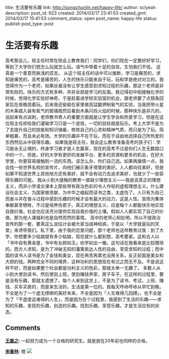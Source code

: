 title: 生活要有乐趣
link: http://songchunlin.net/happy-life/
author: sclyeah
description: 
post_id: 923
created: 2014/03/17 23:41:53
created_gmt: 2014/03/17 15:41:53
comment_status: open
post_name: happy-life
status: publish
post_type: post

# 生活要有乐趣

高考那会儿，班主任时常在班会上教育我们：同学们，你们现在一定要好好学习，等到了大学你们想怎么玩就怎么玩。语气中带着十足的自信，生怕我们不信。 这真是一个善意而肤浅的谎言。 从这个班主任的话中可以推断，学习是痛苦的，求知是痛苦的，高考是痛苦的，人生的快乐只能来自于玩，玩和学是绝对对立的。我觉得作为一个老师，如果丝毫没有让学生感受到求知过程的乐趣，那这个老师是非常失败的。快乐的方式有多种，并非全部是学习的反面。我记得初中刚接触化学的时候，觉得化学实验好神奇，于是趁着进学校实验室的机会，跟老师要了点镁条回家后在夜晚烧着玩。后来我还偷偷在家里做高锰酸钾制氧气的实验，当我把带火星的木条插入装有氧气的玻璃瓶然后看到木条闪烁火焰的时候，那种快乐是非凡的。 说起来有点讽刺，老师教书育人的重要方面就是让学生学会和热爱学习，但是在这位班主任却给我们灌输学习只是一个途径，一切的目标就是玩乐。考上大学不是为了去提升自己的技能和知识储备，修炼自己的心灵和精神气质，而只是为了玩。简单粗暴，而且未必有效。大学的乐趣并不在于玩，而在于自由地选择自己所热爱的东西然后从中获得乐趣。 如果我是班主任，我会这么教育准备高考的孩子们：学习是永无止境的，终身学习者才是人生赢家，现在的高考不过是你们人生无数路口中的一个。但是，好的大学有更好的发展平台、更多的资源和更多的机会，在好大学里，你更容易接触到一流的东西。该怎么办，你们自己选。如果再煽情一点，我会找一些世界名校的宣传片，向他们展示象牙塔里的美好。人人都向往美好，但是如果不知道世界上其他地方还有美好，就不会有动力去追求美好，也就少了一些获得乐趣的可能。 我从小到大接触的教育一直缺少理想主义——我是说真正的理想主义，而非小学语文课本上那些带有政治色彩的令人作呕的虚假理想主义。什么建设社会主义、为国家做贡献、为中华之崛起而读书之类，太虚伪了。人只有为自己而奋斗并在奋斗过程中感到乐趣的时候才会有最大的动力，这是人性。宣扬为集体奉献甚至牺牲，不过是培养伪君子。真正的理想主义，应是每个人都能快乐地实现自我价值，社会也应该充分提供实现自我价值的土壤。假如人人都实现了自己的价值，那为他人谋福利也是自然而然的事情。 高中的老师心知肚明，所以不提政治宣传的那一套，要真这么说估计会被大家当成神经病，于是以「大学就是玩的天堂」来诱导我们。私下里，由于我的恋爱问题，那个老师也这样教育过我：到了大学，你想要多少姑娘就有多少姑娘，现在就什么都别想，高考要紧。这和古人以「书中自有黄金屋，书中有女颜如玉」劝学如出一辙。这句话在我看来是比较猥琐的。西方人求知，是为了冲破无知的藩篱抵达人性的自由，享受求知的过程；而中国的读书人读书是为了金钱和美女，现在再苦再累也没用关系，反正前面是美女和大把的钱。两种完全不同的境界，这种功利的思想现在有过之而无不及。不是说这样不好，而是如果整个社会都是功利主义的色彩，那就太单一无趣了。 多数人从小到大使劲读书，然后使劲上班，使劲赚钱养家，房子车子。在这样的过程里，要是没有乐趣，那就太遗憾了。每个人来到这世上，不是为了读书、考试、上班、赚钱、买车买房的，而是来生活的，生活是第一位的。我每天呼哧呼哧从早忙到晚，不全是为了一个虚无缥缈的美好未来，不全是因为「人生难得几回搏」，也不全是为了「不虚度这难得的人生」，而是因为在个过程里，我感到了生活的乐趣——求知的乐趣，发现的乐趣，创造的乐趣。找到乐趣，享受乐趣，才是生活应有的状态。

## Comments

**[王磊之](#190 "2014-03-19 15:07:18"):** 一起努力成为一个合格的研究生。就是放在20年前也同样的合格。

**[宋春林](#191 "2014-03-19 19:04:41"):** 嗯 ![](http://img.t.sinajs.cn/t35/style/images/common/face/ext/normal/14/tza_org.gif)

